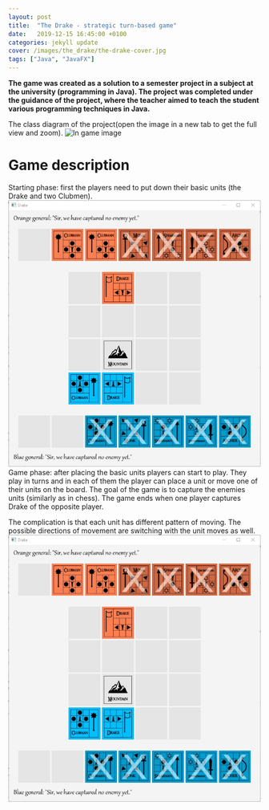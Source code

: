 ```yaml
---
layout: post
title:  "The Drake - strategic turn-based game"
date:   2019-12-15 16:45:00 +0100
categories: jekyll update
cover: /images/the_drake/the-drake-cover.jpg
tags: ["Java", "JavaFX"]
---
```


**The game was created as a solution to a semester project in a subject at the university (programming in Java). The project was completed under the guidance of the project, where the teacher aimed to teach the student various programming techniques in Java.**

The class diagram of the project(open the image in a new tab to get the full view and zoom). 
![In game image](/images/mvc/thedrakeProject.png "Class diagram")
# Game description
Starting phase: first the players need to put down their basic units (the Drake and two Clubmen). 
![Starting phase](/images/the_drake/game0.jpg "Starting phase")
Game phase: after placing the basic units players can start to play. They play in turns and in each of them the player can place a unit or move one of their units on the board. The goal of the game is to capture the enemies units (similarly as in chess). The game ends when one player captures Drake of the opposite player.

The complication is that each unit has different pattern of moving. The possible directions of movement are switching with the unit moves as well. 
![Game phase](/images/the_drake/game0.jpg "Game phase")